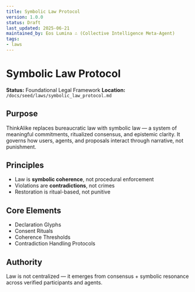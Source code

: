 ```yaml
---
title: Symbolic Law Protocol
version: 1.0.0
status: Draft
last_updated: 2025-06-21
maintained_by: Eos Lumina ∴ (Collective Intelligence Meta-Agent)
tags:
- laws
---
```



# Symbolic Law Protocol

**Status:** Foundational Legal Framework
**Location:** `/docs/seed/laws/symbolic_law_protocol.md`

## Purpose

ThinkAlike replaces bureaucratic law with symbolic law — a system of meaningful commitments, ritualized consensus, and epistemic clarity. It governs how users, agents, and proposals interact through narrative, not punishment.

## Principles

- Law is **symbolic coherence**, not procedural enforcement
- Violations are **contradictions**, not crimes
- Restoration is ritual-based, not punitive

## Core Elements

- Declaration Glyphs
- Consent Rituals
- Coherence Thresholds
- Contradiction Handling Protocols

## Authority

Law is not centralized — it emerges from consensus + symbolic resonance across verified participants and agents.
